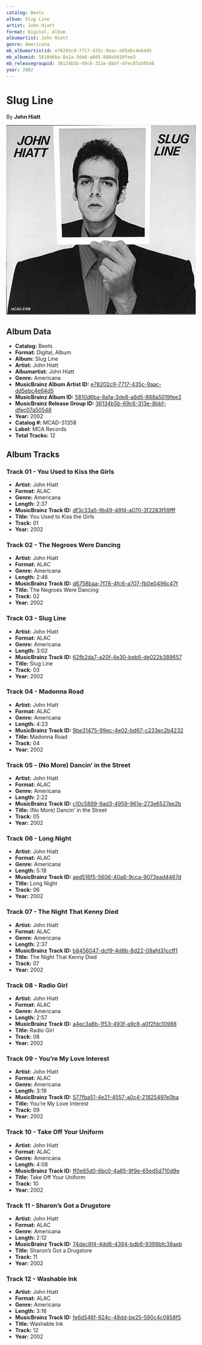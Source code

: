 ```yaml
---
catalog: Beets
album: Slug Line
artist: John Hiatt
format: Digital, Album
albumartist: John Hiatt
genre: Americana
mb_albumartistid: e78202c9-7717-435c-9aac-dd5ebc4e64d5
mb_albumid: 5810d6ba-8a1a-3de8-a8d5-888a5019fee3
mb_releasegroupid: 36134b5b-69c6-313e-8bbf-dfec07a50548
year: 2002
---
```


# Slug Line

By **John Hiatt**

![](../../assets/beetscovers/John_Hiatt-Slug_Line.jpg)

## Album Data

- **Catalog:** Beets
- **Format:** Digital, Album
- **Album:** Slug Line
- **Artist:** John Hiatt
- **Albumartist:** John Hiatt
- **Genre:** Americana
- **MusicBrainz Album Artist ID:** [e78202c9-7717-435c-9aac-dd5ebc4e64d5](https://musicbrainz.org/artist/e78202c9-7717-435c-9aac-dd5ebc4e64d5)
- **MusicBrainz Album ID:** [5810d6ba-8a1a-3de8-a8d5-888a5019fee3](https://musicbrainz.org/release/5810d6ba-8a1a-3de8-a8d5-888a5019fee3)
- **MusicBrainz Release Group ID:** [36134b5b-69c6-313e-8bbf-dfec07a50548](https://musicbrainz.org/release-group/36134b5b-69c6-313e-8bbf-dfec07a50548)
- **Year:** 2002
- **Catalog #:** MCAD-31358
- **Label:** MCA Records
- **Total Tracks:** 12

## Album Tracks

### Track 01 - You Used to Kiss the Girls

- **Artist:** John Hiatt
- **Format:** ALAC
- **Genre:** Americana
- **Length:** 2:37
- **MusicBrainz Track ID:** [df3c33a5-9b49-48f4-a070-3f2283f59fff](https://musicbrainz.org/recording/df3c33a5-9b49-48f4-a070-3f2283f59fff)
- **Title:** You Used to Kiss the Girls
- **Track:** 01
- **Year:** 2002

### Track 02 - The Negroes Were Dancing

- **Artist:** John Hiatt
- **Format:** ALAC
- **Genre:** Americana
- **Length:** 2:46
- **MusicBrainz Track ID:** [d6758baa-7f78-4fc6-a707-fb0e0496c47f](https://musicbrainz.org/recording/d6758baa-7f78-4fc6-a707-fb0e0496c47f)
- **Title:** The Negroes Were Dancing
- **Track:** 02
- **Year:** 2002

### Track 03 - Slug Line

- **Artist:** John Hiatt
- **Format:** ALAC
- **Genre:** Americana
- **Length:** 3:02
- **MusicBrainz Track ID:** [62fb2da7-a20f-4e30-beb6-de022b389657](https://musicbrainz.org/recording/62fb2da7-a20f-4e30-beb6-de022b389657)
- **Title:** Slug Line
- **Track:** 03
- **Year:** 2002

### Track 04 - Madonna Road

- **Artist:** John Hiatt
- **Format:** ALAC
- **Genre:** Americana
- **Length:** 4:23
- **MusicBrainz Track ID:** [9be31475-99ec-4e02-bd67-c233ec2b4232](https://musicbrainz.org/recording/9be31475-99ec-4e02-bd67-c233ec2b4232)
- **Title:** Madonna Road
- **Track:** 04
- **Year:** 2002

### Track 05 - (No More) Dancin’ in the Street

- **Artist:** John Hiatt
- **Format:** ALAC
- **Genre:** Americana
- **Length:** 2:22
- **MusicBrainz Track ID:** [c10c5899-9ad3-4959-961e-273e6527ee2b](https://musicbrainz.org/recording/c10c5899-9ad3-4959-961e-273e6527ee2b)
- **Title:** (No More) Dancin’ in the Street
- **Track:** 05
- **Year:** 2002

### Track 06 - Long Night

- **Artist:** John Hiatt
- **Format:** ALAC
- **Genre:** Americana
- **Length:** 5:18
- **MusicBrainz Track ID:** [aed516f5-5606-40a8-9cca-9073ead4467d](https://musicbrainz.org/recording/aed516f5-5606-40a8-9cca-9073ead4467d)
- **Title:** Long Night
- **Track:** 06
- **Year:** 2002

### Track 07 - The Night That Kenny Died

- **Artist:** John Hiatt
- **Format:** ALAC
- **Genre:** Americana
- **Length:** 2:37
- **MusicBrainz Track ID:** [b8456047-dcf9-4d8b-8d22-09afd31ccff1](https://musicbrainz.org/recording/b8456047-dcf9-4d8b-8d22-09afd31ccff1)
- **Title:** The Night That Kenny Died
- **Track:** 07
- **Year:** 2002

### Track 08 - Radio Girl

- **Artist:** John Hiatt
- **Format:** ALAC
- **Genre:** Americana
- **Length:** 2:57
- **MusicBrainz Track ID:** [a4ec3a8b-1f53-493f-a9c8-a0f2fdc10988](https://musicbrainz.org/recording/a4ec3a8b-1f53-493f-a9c8-a0f2fdc10988)
- **Title:** Radio Girl
- **Track:** 08
- **Year:** 2002

### Track 09 - You’re My Love Interest

- **Artist:** John Hiatt
- **Format:** ALAC
- **Genre:** Americana
- **Length:** 3:19
- **MusicBrainz Track ID:** [577fba51-4e21-4557-a0c4-21825497e0ba](https://musicbrainz.org/recording/577fba51-4e21-4557-a0c4-21825497e0ba)
- **Title:** You’re My Love Interest
- **Track:** 09
- **Year:** 2002

### Track 10 - Take Off Your Uniform

- **Artist:** John Hiatt
- **Format:** ALAC
- **Genre:** Americana
- **Length:** 4:08
- **MusicBrainz Track ID:** [ff0e65d0-6bc0-4a85-9f9e-65ed5d710d9e](https://musicbrainz.org/recording/ff0e65d0-6bc0-4a85-9f9e-65ed5d710d9e)
- **Title:** Take Off Your Uniform
- **Track:** 10
- **Year:** 2002

### Track 11 - Sharon’s Got a Drugstore

- **Artist:** John Hiatt
- **Format:** ALAC
- **Genre:** Americana
- **Length:** 2:12
- **MusicBrainz Track ID:** [74dec8f4-4dd6-4394-bdb6-9399bfc38aeb](https://musicbrainz.org/recording/74dec8f4-4dd6-4394-bdb6-9399bfc38aeb)
- **Title:** Sharon’s Got a Drugstore
- **Track:** 11
- **Year:** 2002

### Track 12 - Washable Ink

- **Artist:** John Hiatt
- **Format:** ALAC
- **Genre:** Americana
- **Length:** 3:16
- **MusicBrainz Track ID:** [fe6d546f-924c-48dd-be25-590c4c0858f5](https://musicbrainz.org/recording/fe6d546f-924c-48dd-be25-590c4c0858f5)
- **Title:** Washable Ink
- **Track:** 12
- **Year:** 2002

